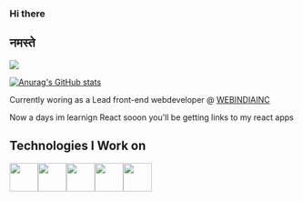 
<!-- in your header -->
<link rel="stylesheet" href="https://cdn.jsdelivr.net/gh/devicons/devicon@latest/devicon.min.css">


### Hi there
## नमस्ते
![](https://komarev.com/ghpvc/?username=mandeephub&color=blue)

[![Anurag's GitHub stats](https://github-readme-stats.vercel.app/api?username=mandeephub)](https://github.com/anuraghazra/github-readme-stats)

Currently woring as a Lead front-end webdeveloper @ <a href="https://www.webindiainc.com/">WEBINDIAINC</a>

Now a days im learnign React sooon you'll be getting links to my react apps

## Technologies I Work on  
<div style="display:flex">
<img src="https://cdn.jsdelivr.net/gh/devicons/devicon/icons/html5/html5-original-wordmark.svg" style="width:50px"/>
<img src="https://cdn.jsdelivr.net/gh/devicons/devicon/icons/css3/css3-original-wordmark.svg" style="width:50px"/>
<img src="https://cdn.jsdelivr.net/gh/devicons/devicon/icons/javascript/javascript-original.svg" style="width:50px"/>
<img src="https://cdn.jsdelivr.net/gh/devicons/devicon/icons/react/react-original.svg" style="width:50px"/>
<img src="https://cdn.jsdelivr.net/gh/devicons/devicon/icons/python/python-original.svg" style="width:50px"/>
</div>

